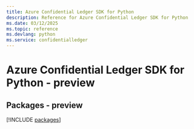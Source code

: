 ```yaml
---
title: Azure Confidential Ledger SDK for Python
description: Reference for Azure Confidential Ledger SDK for Python
ms.date: 03/12/2025
ms.topic: reference
ms.devlang: python
ms.service: confidentialledger
---
```

# Azure Confidential Ledger SDK for Python - preview
## Packages - preview
[!INCLUDE [packages](confidential-ledger-index.md)]